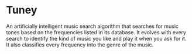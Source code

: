 # Tuney
An artificially intelligent music search algorithm that searches for music tones based on the frequencies listed in its database. It evolves with every search to identify the kind of music you like and play it when you ask for it. It also classifies every frequency into the genre of the music.
